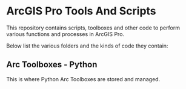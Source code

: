 # ArcGIS Pro Tools And Scripts
This repository contains scripts, toolboxes and other code to perform various functions and processes in ArcGIS Pro.

Below list the various folders and the kinds of code they contain:

## Arc Toolboxes - Python
This is where Python Arc Toolboxes are stored and managed.
